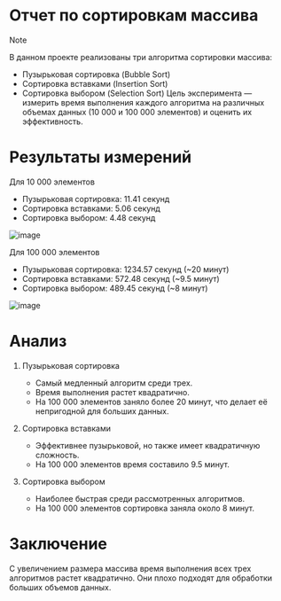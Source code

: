 # Отчет по сортировкам массива
> [!NOTE]
> В данном проекте реализованы три алгоритма сортировки массива:
>   - Пузырьковая сортировка (Bubble Sort)
>   - Сортировка вставками (Insertion Sort)
>   - Сортировка выбором (Selection Sort)
> Цель эксперимента — измерить время выполнения каждого алгоритма на различных объемах данных (10 000 и 100 000 элементов) и оценить их эффективность.

# Результаты измерений 
Для 10 000 элементов
  - Пузырьковая сортировка: 11.41 секунд
  - Сортировка вставками: 5.06 секунд
  - Сортировка выбором: 4.48 секунд

![image](https://github.com/user-attachments/assets/3f78eb46-786d-49dc-9f14-b9f504bcae39)

Для 100 000 элементов
 - Пузырьковая сортировка: 1234.57 секунд (~20 минут)
 - Сортировка вставками: 572.48 секунд (~9.5 минут)
 - Сортировка выбором: 489.45 секунд (~8 минут)

![image](https://github.com/user-attachments/assets/f898153c-94a4-492f-bf21-b41db22b219f)


# Анализ
1. Пузырьковая сортировка
   - Самый медленный алгоритм среди трех.
   - Время выполнения растет квадратично.
   - На 100 000 элементов заняло более 20 минут, что делает её непригодной для больших данных.

2. Сортировка вставками
   - Эффективнее пузырьковой, но также имеет квадратичную сложность.
   - На 100 000 элементов время составило 9.5 минут.

3. Сортировка выбором
   - Наиболее быстрая среди рассмотренных алгоритмов.
   - На 100 000 элементов сортировка заняла около 8 минут.

# Заключение
С увеличением размера массива время выполнения всех трех алгоритмов растет квадратично. Они плохо подходят для обработки больших объемов данных.

